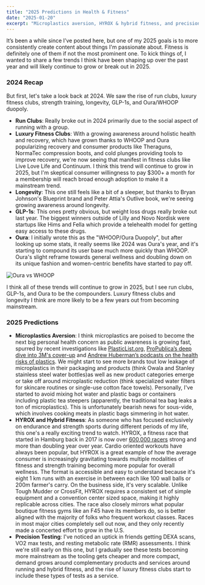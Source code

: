 ```yaml
---
title: "2025 Predictions in Health & Fitness"
date: "2025-01-20"
excerpt: "Microplastics aversion, HYROX & hybrid fitness, and precision testing"
---
```


It’s been a while since I’ve posted here, but one of my 2025 goals is to more consistently create content about things I'm passionate about. Fitness is definitely one of them if not the most prominent one. To kick things of, I wanted to share a few trends I think have been shaping up over the past year and will likely continue to grow or break out in 2025.

### 2024 Recap

But first, let's take a look back at 2024. We saw the rise of run clubs, luxury fitness clubs, strength training, longevity, GLP-1s, and Oura/WHOOP duopoly.

- **Run Clubs**: Really broke out in 2024 primarily due to the social aspect of running with a group.
- **Luxury Fitness Clubs**: With a growing awareness around holistic health and recovery, which have grown thanks to WHOOP and Oura popularizing recovery and consumer products like Theraguns, NormaTec compression boots, and cold plunges providing tools to improve recovery, we're now seeing that manifest in fitness clubs like Live Love Life and Continuum. I think this trend will continue to grow in 2025, but I'm skeptical consumer willingness to pay $300+ a month for a membership will reach broad enough adoption to make it a mainstream trend.
- **Longevity**: This one still feels like a bit of a sleeper, but thanks to Bryan Johnson's Blueprint brand and Peter Attia's Outlive book, we're seeing growing awareness around longevity.
- **GLP-1s**: This ones pretty obvious, but weight loss drugs really broke out last year. The biggest winners outside of Lilly and Novo Nordisk were startups like Hims and Fella which provide a telehealth model for getting easy access to these drugs.
- **Oura**: I initially wrote this as the "WHOOP/Oura Duopoly", but after looking up some stats, it really seems like 2024 was Oura's year, and it's starting to compound its user base much more quickly than WHOOP. Oura's slight reframe towards general wellness and doubling down on its unique fashion and women-centric benefits have started to pay off.

![Oura vs WHOOP](/oura-vs-whoop-2020-to-2024.png)

I think all of these trends will continue to grow in 2025, but I see run clubs, GLP-1s, and Oura to be the compounders. Luxury fitness clubs and longevity I think are more likely to be a few years out from becoming mainstream.


### 2025 Predictions

- **Microplastics Aversion**: I think microplastics are poised to become the next big personal health concern as public awareness is growing fast, spurred by recent investigations like [PlasticList.org](https://plasticlist.org/), [ProPublica’s deep dive into 3M's cover-up](https://www.propublica.org/article/3m-forever-chemicals-pfas-pfos-inside-story) and [Andrew Huberman’s podcasts on the health risks of plastics](https://www.hubermanlab.com/episode/the-effects-of-microplastics-on-your-health-how-to-reduce-them). We might start to see more brands tout low leakage of microplastics in their packaging and products (think Owala and Stanley stainless steel water bottles)as well as new product categories emerge or take off around microplastic reduction (think specialized water filters for skincare routines or single-use cotton face towels). Personally, I've started to avoid mixing hot water and plastic bags or containers including plastic tea steepers (apparently, the traditional tea bag leaks a ton of microplastics). This is unfortunately bearish news for sous-vide, which involves cooking meats in plastic bags simmering in hot water.
- **HYROX and Hybrid Fitness**: As someone who has focused exclusively on endurance and strength sports during different periods of my life, this one's a really exciting trend to watch. HYROX, a fitness race that started in Hamburg back in 2017 is now over [600,000 racers](https://athletechnews.com/hyrox-notches-5000-training-clubs-adds-performance-centers-athletech/) strong and more than doubling year over year. Cardio oriented workouts have always been popular, but HYROX is a great example of how the average consumer is increasingly gravitating towards multiple modalities of fitness and strength training becoming more popular for overall wellness. The format is accessible and easy to understand because it's  eight 1 km runs with an exercise in between each like 100 wall balls or 200m farmer's carry. On the business side, it's very scalable. Unlike Tough Mudder or CrossFit, HYROX requires a consistent set of simple equipment and a convention center sized space, making it highly replicable across cities. The race also closely mirrors what popular boutique fitness gyms like an F45 have its members do, so is better aligned with the majority of folks who frequent workout classes. Races in most major cities completely sell out now, and they only recently made a concerted effort to grow in the U.S.
- **Precision Testing**: I've noticed an uptick in friends getting DEXA scans, VO2 max tests, and resting metabolic rate (RMR) assessments. I think we're still early on this one, but I gradually see these tests becoming more mainstream as the tooling gets cheaper and more compact, demand grows around complementary products and services around running and hybrid fitness, and the rise of luxury fitness clubs start to include these types of tests as a service. 
